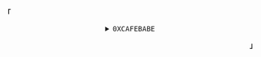 <p align="left"><b>「</b></p>
<details align="center">
<summary>
   <samp>0XCAFEBABE</samp>
  </summary>
   <samp><sub>I might look like I’m doing nothing, but in my head, I’m quite busy.</sub></samp>
   <br />
   <br />
</details>
<p align="right"><b>」</b></p>